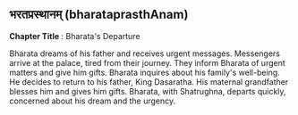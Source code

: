 ## भरतप्रस्थानम् (bharataprasthAnam)
**Chapter Title** : Bharata's Departure

Bharata dreams of his father and receives urgent messages. Messengers arrive at the palace, tired from their journey. They inform Bharata of urgent matters and give him gifts. Bharata inquires about his family's well-being. He decides to return to his father, King Dasaratha. His maternal grandfather blesses him and gives him gifts. Bharata, with Shatrughna, departs quickly, concerned about his dream and the urgency.